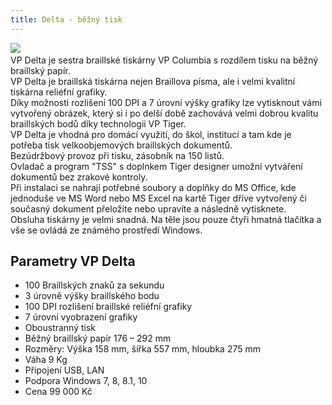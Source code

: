 ```yaml
---
title: Delta - běžný tisk
---
```


[![](admin/upload/Delta.jpg)](/soubory/Delta.jpg)    
VP Delta je sestra braillské tiskárny VP Columbia s rozdílem tisku na běžný braillský papír.  
VP Delta je braillská tiskárna nejen Braillova písma, ale i velmi kvalitní tiskárna reliéfní grafiky.  
Díky možnosti rozlišení 100 DPI a 7 úrovní výšky grafiky lze vytisknout vámi vytvořený obrázek, který si i po delší době zachovává velmi dobrou kvalitu braillských bodů díky technologii VP Tiger.  
VP Delta je vhodná pro domácí využití, do škol, institucí a tam kde je potřeba tisk velkoobjemových braillských dokumentů.  
Bezúdržbový provoz při tisku, zásobník na 150 listů.  
Ovladač a program "TSS" s doplnkem Tiger designer umožní vytváření dokumentů bez zrakové kontroly.  
Při instalaci se nahrají potřebné soubory a doplňky do MS Office, kde jednoduše ve MS Word nebo MS Excel na kartě Tiger dříve vytvořený či současný dokument přeložíte nebo upravíte a následně vytisknete.  
Obsluha tiskárny je velmi snadná. Na těle jsou pouze čtyři hmatná tlačítka a vše se ovládá ze známého prostředí Windows.  
  

## Parametry VP Delta

  
- 100 Braillských znaků za sekundu  
- 3 úrovně výšky braillského bodu  
- 100 DPI rozlišení braillské reliéfní grafiky  
- 7 úrovní vyobrazení grafiky  
- Oboustranný tisk  
- Běžný braillský papír 176 – 292 mm  
- Rozměry: Výška 158 mm, šířka 557 mm, hloubka 275 mm  
- Váha 9 Kg  
- Připojení USB, LAN  
- Podpora Windows 7, 8, 8.1, 10  
- Cena 99 000 Kč